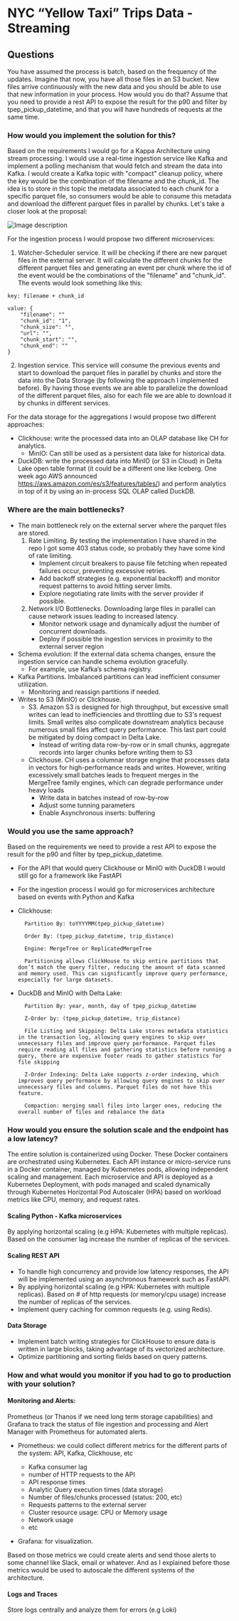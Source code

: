 # NYC “Yellow Taxi” Trips Data - Streaming

## Questions

You have assumed the process is batch, based on the frequency of the updates. Imagine that now, you have all those files in an S3 bucket. 
New files arrive continuously with the new data and you should be able to use that new information in your process. 
How would you do that? Assume that you need to provide a rest API to expose the result for the p90 and filter by tpep_pickup_datetime, 
and that you will have hundreds of requests at the same time. 

### How would you implement the solution for this? 

Based on the requirements I would go for a Kappa Architecture using stream processing. I would use a real-time ingestion service like 
Kafka and implement a polling mechanism that would fetch and stream the data into Kafka. 
I would create a Kafka topic with "compact" cleanup policy, where the key would be the combination of the filename and the chunk_id.
The idea is to store in this topic the metadata associated to each chunk for a specific parquet file, so consumers would be able to consume this metadata 
and download the different parquet files in parallel by chunks. Let's take a closer look at the proposal:

![Image description](images/architecture.drawio.png)

For the ingestion process I would propose two different microservices:

1. Watcher-Scheduler service. It will be checking if there are new parquet files in the external server. It will calculate the different chunks for the
different parquet files and generating an event per chunk where the id of the event would be the combinations of the "filename" and "chunk_id". The events would
look something like this:

```
key: filename + chunk_id

value: {
    "filename": ""
    "chunk_id": "1",
    "chunk_size": "",
    "url": "",
    "chunk_start": "",
    "chunk_end": ""
}
```

2. Ingestion service. This service will consume the previous events and start to download the parquet files in parallel by chunks and store 
the data into the Data Storage (by following the approach I implemented before). 
By having those events we are able to parallelize the download of the different parquet files, also for each file we are able to download it by chunks in different services.

For the data storage for the aggregations I would propose two different approaches:

- Clickhouse: write the processed data into an OLAP database like CH for analytics.
  - MinIO: Can still be used as a persistent data lake for historical data.
- DuckDB: write the processed data into MinIO (or S3 in Cloud) in Delta Lake open table format (it could be a different one like Iceberg. One week ago AWS announced https://aws.amazon.com/es/s3/features/tables/) and perform analytics in top of it by using an 
in-process SQL OLAP called DuckDB.

### Where are the main bottlenecks? 

- The main bottleneck rely on the external server where the parquet files are stored. 
  1. Rate Limiting. By testing the implementation I have shared in the repo I got some 403 status code, so probably they have some kind of rate limiting. 
     - Implement circuit breakers to pause file fetching when repeated failures occur, preventing excessive retries.
     - Add backoff strategies (e.g. exponential backoff) and monitor request patterns to avoid hitting server limits.
     - Explore negotiating rate limits with the server provider if possible.
  2. Network I/O Bottlenecks. Downloading large files in parallel can cause network issues leading to increased latency.
     - Monitor network usage and dynamically adjust the number of concurrent downloads.
     - Deploy if possible the ingestion services in proximity to the external server region
- Schema evolution: If the external data schema changes, ensure the ingestion service can handle schema evolution gracefully. 
  - For example, use Kafka’s schema registry.
- Kafka Partitions. Imbalanced partitions can lead inefficient consumer utilization.
  - Monitoring and reassign partitions if needed. 
- Writes to S3 (MinIO) or Clickhouse. 
  - S3. Amazon S3 is designed for high throughput, but excessive small writes can lead to inefficiencies and throttling due to S3's request limits. 
    Small writes also complicate downstream analytics because numerous small files affect query performance. This last part
    could be mitigated by doing compact in Delta Lake. 
    - Instead of writing data row-by-row or in small chunks, aggregate records into larger chunks before writing them to S3
  - Clickhouse. CH uses a columnar storage engine that processes data in vectors for high-performance reads and writes. 
  However, writing excessively small batches leads to frequent merges in the MergeTree family engines, which can degrade performance under heavy loads
    - Write data in batches instead of row-by-row
    - Adjust some tunning parameters 
    - Enable Asynchronous inserts: buffering

### Would you use the same approach? 

Based on the requirements we need to provide a rest API to expose the result for the p90 and filter by tpep_pickup_datetime.

  - For the API that would query Clickhouse or MinIO with DuckDB I would still go for a framework like FastAPI
  - For the ingestion process I would go for microservices architecture based on events with Python and Kafka 
    

- Clickhouse:
  ```
    Partition By: toYYYYMM(tpep_pickup_datetime)
    
    Order By: (tpep_pickup_datetime, trip_distance)
    
    Engine: MergeTree or ReplicatedMergeTree
    
    Partitioning allows ClickHouse to skip entire partitions that don’t match the query filter, reducing the amount of data scanned and memory used. This can significantly improve query performance, especially for large datasets.
  ```

- DuckDB and MinIO with Delta Lake:
  ```
    Partition By: year, month, day of tpep_pickup_datetime
    
    Z-Order by: (tpep_pickup_datetime, trip_distance)
    
    File Listing and Skipping: Delta Lake stores metadata statistics in the transaction log, allowing query engines to skip over unnecessary files and improve query performance. Parquet files require reading all files and gathering statistics before running a query, there are expensive footer reads to gather statistics for file skipping
    
    Z-Order Indexing: Delta Lake supports z-order indexing, which improves query performance by allowing query engines to skip over unnecessary files and columns. Parquet files do not have this feature.

    Compaction: merging small files into larger ones, reducing the overall number of files and rebalance the data
  ```
  
### How would you ensure the solution scale and the endpoint has a low latency? 

The entire solution is containerized using Docker. These Docker containers are orchestrated using Kubernetes. 
Each API instance or micro-service runs in a Docker container, managed by Kubernetes pods, allowing independent scaling and management.
Each microservice and API is deployed as a Kubernetes Deployment, with pods managed and scaled dynamically through Kubernetes Horizontal Pod Autoscaler (HPA)
based on workload metrics like CPU, memory, and request rates.

#### Scaling Python - Kafka microservices

By applying horizontal scaling (e.g HPA: Kubernetes with multiple replicas). Based on the consumer lag increase the number of replicas
of the services. 

#### Scaling REST API

- To handle high concurrency and provide low latency responses, the API will be implemented using an asynchronous framework 
such as FastAPI.
- By applying horizontal scaling (e.g HPA: Kubernetes with multiple replicas). Based on # of http requests (or memory/cpu usage)
increase the number of replicas of the services. 
- Implement query caching for common requests (e.g. using Redis).


#### Data Storage

- Implement batch writing strategies for ClickHouse to ensure data is written in large blocks, taking advantage of its vectorized architecture.
- Optimize partitioning and sorting fields based on query patterns.


### How and what would you monitor if you had to go to production with your solution?

#### Monitoring and Alerts:

Prometheus (or Thanos if we need long term storage capabilities) and Grafana to track the status of file ingestion and processing and Alert Manager with Prometheus for automated alerts.

- Prometheus: we could collect different metrics for the different parts of the system: API, Kafka, Clickhouse, etc 
  - Kafka consumer lag
  - number of HTTP requests to the API 
  - API response times
  - Analytic Query execution times (data storage)
  - Number of files/chunks processed (status: 200, etc)
  - Requests patterns to the external server
  - Cluster resource usage: CPU or Memory usage
  - Network usage
  - etc 

- Grafana: for visualization.

Based on those metrics we could create alerts and send those alerts to some channel like Slack, email or whatever. 
And as I explained before those metrics would be used to autoscale the different systems of the architecture. 

#### Logs and Traces

Store logs centrally and analyze them for errors (e.g Loki)